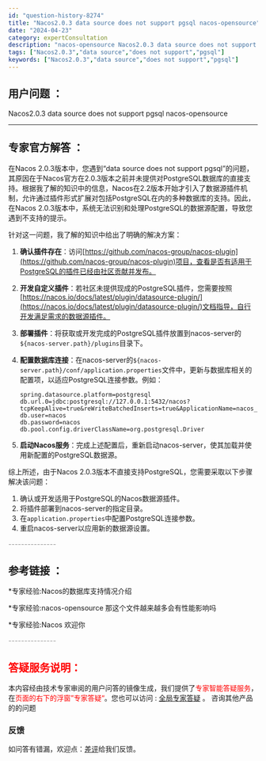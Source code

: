```yaml
---
id: "question-history-8274"
title: "Nacos2.0.3 data source does not support pgsql nacos-opensource"
date: "2024-04-23"
category: expertConsultation
description: "nacos-opensource Nacos2.0.3 data source does not support pgsql"
tags: ["Nacos2.0.3","data source","does not support","pgsql"]
keywords: ["Nacos2.0.3","data source","does not support","pgsql"]
---
```


## 用户问题 ： 
 Nacos2.0.3 data source does not support pgsql nacos-opensource 

---------------
## 专家官方解答 ：

在Nacos 2.0.3版本中，您遇到“data source does not support pgsql”的问题，其原因在于Nacos官方在2.0.3版本之前并未提供对PostgreSQL数据库的直接支持。根据我了解的知识中的信息，Nacos在2.2版本开始才引入了数据源插件机制，允许通过插件形式扩展对包括PostgreSQL在内的多种数据库的支持。因此，在Nacos 2.0.3版本中，系统无法识别和处理PostgreSQL的数据源配置，导致您遇到不支持的提示。

针对这一问题，我了解的知识中给出了明确的解决方案：

1. **确认插件存在**：访问[https://github.com/nacos-group/nacos-plugin](https://github.com/nacos-group/nacos-plugin)项目，查看是否有适用于PostgreSQL的插件已经由社区贡献并发布。

2. **开发自定义插件**：若社区未提供现成的PostgreSQL插件，您需要按照[https://nacos.io/docs/latest/plugin/datasource-plugin/](https://nacos.io/docs/latest/plugin/datasource-plugin/)文档指导，自行开发满足需求的数据源插件。

3. **部署插件**：将获取或开发完成的PostgreSQL插件放置到nacos-server的`${nacos-server.path}/plugins`目录下。

4. **配置数据库连接**：在nacos-server的`${nacos-server.path}/conf/application.properties`文件中，更新与数据库相关的配置项，以适应PostgreSQL连接参数。例如：

   ```
   spring.datasource.platform=postgresql
   db.url.0=jdbc:postgresql://127.0.0.1:5432/nacos?tcpKeepAlive=true&reWriteBatchedInserts=true&ApplicationName=nacos_java
   db.user=nacos
   db.password=nacos
   db.pool.config.driverClassName=org.postgresql.Driver
   ```

5. **启动Nacos服务**：完成上述配置后，重新启动nacos-server，使其加载并使用新配置的PostgreSQL数据源。

综上所述，由于Nacos 2.0.3版本不直接支持PostgreSQL，您需要采取以下步骤解决该问题：

1. 确认或开发适用于PostgreSQL的Nacos数据源插件。
2. 将插件部署到nacos-server的指定目录。
3. 在`application.properties`中配置PostgreSQL连接参数。
4. 重启nacos-server以应用新的数据源设置。


<font color="#949494">---------------</font> 


## 参考链接 ：

*专家经验:Nacos的数据库支持情况介绍 
 
 *专家经验:nacos-opensource 那这个文件越来越多会有性能影响吗 
 
 *专家经验:Nacos 欢迎你 


 <font color="#949494">---------------</font> 
 


## <font color="#FF0000">答疑服务说明：</font> 

本内容经由技术专家审阅的用户问答的镜像生成，我们提供了<font color="#FF0000">专家智能答疑服务</font>，在<font color="#FF0000">页面的右下的浮窗”专家答疑“</font>。您也可以访问 : [全局专家答疑](https://opensource.alibaba.com/chatBot) 。 咨询其他产品的的问题

### 反馈
如问答有错漏，欢迎点：[差评](https://ai.nacos.io/user/feedbackByEnhancerGradePOJOID?enhancerGradePOJOId=11583)给我们反馈。
